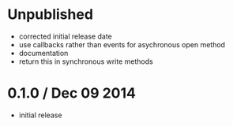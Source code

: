 Unpublished
===========

  * corrected initial release date
  * use callbacks rather than events for asychronous open method
  * documentation
  * return this in synchronous write methods

0.1.0 / Dec 09 2014
===================

  * initial release

